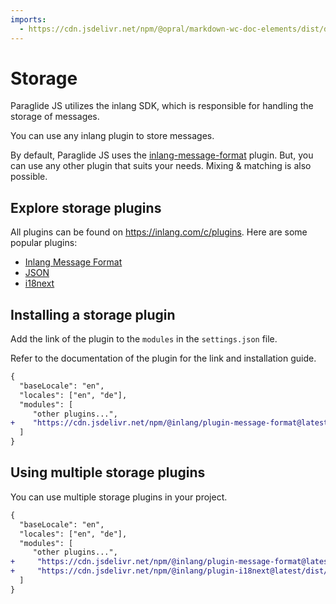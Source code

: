 ```yaml
---
imports: 
  - https://cdn.jsdelivr.net/npm/@opral/markdown-wc-doc-elements/dist/doc-callout.js
---
```



# Storage

<doc-callout type="info">
  Paraglide JS utilizes the inlang SDK, which is responsible for handling the storage of messages. 
</doc-callout>

You can use any inlang plugin to store messages. 

By default, Paraglide JS uses the [inlang-message-format](https://inlang.com/m/reootnfj/plugin-inlang-messageFormat) plugin. But, you can use any other plugin that suits your needs. Mixing & matching is also possible.

## Explore storage plugins

All plugins can be found on https://inlang.com/c/plugins. Here are some popular plugins:

- [Inlang Message Format](https://inlang.com/m/reootnfj/plugin-inlang-messageFormat)
- [JSON](https://inlang.com/m/7zjzqj7n/plugin-inlang-json)
- [i18next](https://inlang.com/m/3i8bor92/plugin-inlang-i18next)

## Installing a storage plugin

Add the link of the plugin to the `modules` in the `settings.json` file. 

<doc-callout type="info">
  Refer to the documentation of the plugin for the link and installation guide.
</doc-callout>

```diff
{
  "baseLocale": "en",
  "locales": ["en", "de"],
  "modules": [
     "other plugins...",
+    "https://cdn.jsdelivr.net/npm/@inlang/plugin-message-format@latest/dist/index.js"    
  ]
}
```

## Using multiple storage plugins

You can use multiple storage plugins in your project. 

```diff
{
  "baseLocale": "en",
  "locales": ["en", "de"],
  "modules": [
     "other plugins...",
+     "https://cdn.jsdelivr.net/npm/@inlang/plugin-message-format@latest/dist/index.js"
+     "https://cdn.jsdelivr.net/npm/@inlang/plugin-i18next@latest/dist/index.js"
  ]
}
```